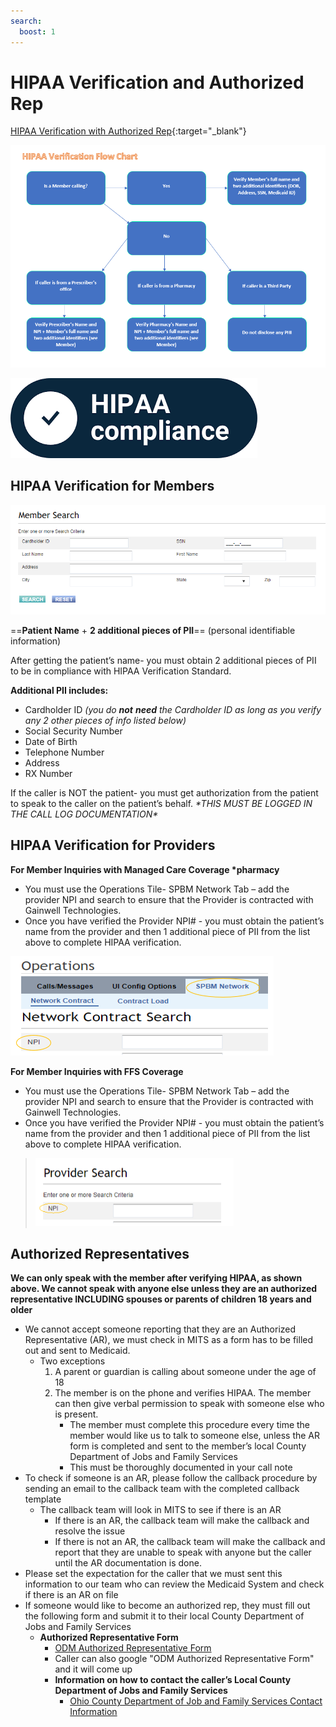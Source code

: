 ```yaml
---
search:
  boost: 1
---
```


# HIPAA Verification and Authorized Rep

[HIPAA Verification with Authorized Rep](https://mygainwell-my.sharepoint.com/:w:/g/personal/kaelyn_dobbins_gainwelltechnologies_com/EeFz6jFFgrhHkSOrFXbM1fYBrBU_oqaYDnKkF03xlgnvPw?e=BRPTiP){:target="_blank"}

![Alt text](../Calls%20-%20Standard%20of%20Work/HIPPA%20Verification%20Flow%20Chart.png)

![](docs/images/HIPAA%20Verification%20w.%20Auth%20Rep%20and%20FFS/media/image1.png)

## HIPAA Verification for Members

![](docs/images/HIPAA%20Verification%20w.%20Auth%20Rep%20and%20FFS/media/image2.png)

==**Patient Name** + **2 additional pieces of PII**== (personal identifiable information)

After getting the patient’s name- you must obtain 2 additional pieces of
PII to be in compliance with HIPAA Verification Standard.

**Additional PII includes:**

- Cardholder ID *(you do **not** **need** the Cardholder ID as long as
    you verify any 2 other pieces of info listed below)*
- Social Security Number
- Date of Birth
- Telephone Number
- Address
- RX Number

If the caller is NOT the patient- you must get authorization from the
patient to speak to the caller on the patient’s behalf. *\*THIS MUST BE
LOGGED IN THE CALL LOG DOCUMENTATION\**

## HIPAA Verification for Providers

**For Member Inquiries with Managed Care Coverage \*pharmacy**

- You must use the Operations Tile- SPBM Network Tab – add the provider NPI and search to ensure that the Provider is contracted with Gainwell Technologies.
- Once you have verified the Provider NPI\# - you must obtain the patient’s name from the provider and then 1 additional piece of PII from the list above to complete HIPAA verification.

![](docs/images/HIPAA%20Verification%20w.%20Auth%20Rep%20and%20FFS/media/image3.png)

**For Member Inquiries with FFS Coverage**

- You must use the Operations Tile- SPBM Network Tab – add the provider NPI and search to ensure that the Provider is contracted with Gainwell Technologies.
- Once you have verified the Provider NPI\# - you must obtain the patient’s name from the provider and then 1 additional piece of PII from the list above to complete HIPAA verification.

> ![](docs/images/HIPAA%20Verification%20w.%20Auth%20Rep%20and%20FFS/media/image4.png)

## Authorized Representatives

**We can only speak with the member after verifying HIPAA, as shown above. We cannot speak with anyone else unless they are an authorized representative INCLUDING spouses or parents of children 18 years and older**

- We cannot accept someone reporting that they are an Authorized Representative (AR), we must check in MITS as a form has to be filled out and sent to Medicaid.
    - Two exceptions
        1.  A parent or guardian is calling about someone under the age
            of 18
        2.  The member is on the phone and verifies HIPAA. The member
            can then give verbal permission to speak with someone else
            who is present.
            - The member must complete this procedure every time the
                member would like us to talk to someone else, unless the
                AR form is completed and sent to the member’s local
                County Department of Jobs and Family Services
            - This must be thoroughly documented in your call note
- To check if someone is an AR, please follow the callback procedure
    by sending an email to the callback team with the completed callback
    template
    - The callback team will look in MITS to see if there is an AR
        - If there is an AR, the callback team will make the callback
            and resolve the issue
        - If there is not an AR, the callback team will make the
            callback and report that they are unable to speak with
            anyone but the caller until the AR documentation is done.
- Please set the expectation for the caller that we must sent this
    information to our team who can review the Medicaid System and check
    if there is an AR on file
- If someone would like to become an authorized rep, they must fill
    out the following form and submit it to their local County
    Department of Jobs and Family Services 
    - **Authorized Representative Form**
        - [ODM Authorized Representative Form](https://medicaid.ohio.gov/static/Resources/Publications/Forms/ODM06723fillx.pdf)
        - Caller can also google "ODM Authorized Representative Form"
            and it will come up
      - **Information on how to contact the caller’s Local County
        Department of Jobs and Family Services**
          - [Ohio County Department of Job and Family Services Contact
            Information](https://jfs.ohio.gov/county/county_directory.pdf)
